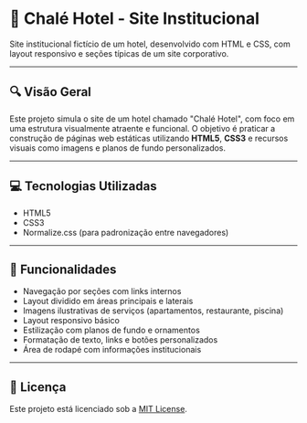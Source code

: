 # 🏨 Chalé Hotel - Site Institucional

Site institucional fictício de um hotel, desenvolvido com HTML e CSS, com layout responsivo e seções típicas de um site corporativo.

---

## 🔍 Visão Geral

Este projeto simula o site de um hotel chamado "Chalé Hotel", com foco em uma estrutura visualmente atraente e funcional. O objetivo é praticar a construção de páginas web estáticas utilizando **HTML5**, **CSS3** e recursos visuais como imagens e planos de fundo personalizados.

---

## 💻 Tecnologias Utilizadas

- HTML5  
- CSS3  
- Normalize.css (para padronização entre navegadores)

---

## 🧪 Funcionalidades

- Navegação por seções com links internos  
- Layout dividido em áreas principais e laterais  
- Imagens ilustrativas de serviços (apartamentos, restaurante, piscina)  
- Layout responsivo básico  
- Estilização com planos de fundo e ornamentos  
- Formatação de texto, links e botões personalizados  
- Área de rodapé com informações institucionais

---

## 📄 Licença

Este projeto está licenciado sob a [MIT License](LICENSE).
